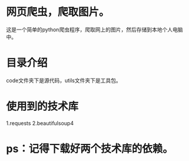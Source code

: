 # 网页爬虫，爬取图片。
这是一个简单的python爬虫程序，爬取网上的图片，然后存储到本地个人电脑中。

# 目录介绍
code文件夹下是源代码，utils文件夹下是工具包。

# 使用到的技术库
1.requests
2.beautifulsoup4

# ps：记得下载好两个技术库的依赖。

